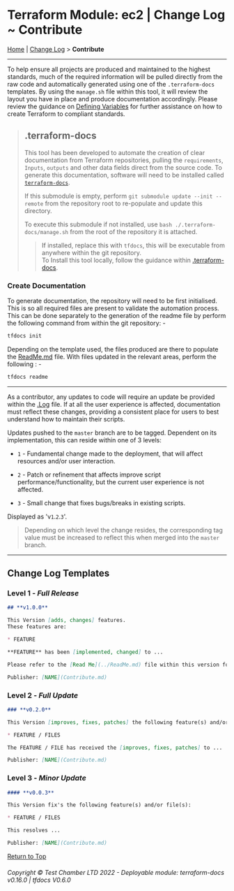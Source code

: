 # Terraform Module: ec2 | Change Log ~ Contribute


[Home](../ReadMe.md) |
[Change Log](ChangeLog.md)  >
**Contribute**

---

To help ensure all projects are produced and maintained to the highest standards, much of the required information will be pulled directly from the raw code and automatically generated using one of the `.terraform-docs` templates.
By using the `manage.sh` file within this tool, it will review the layout you have in place and produce documentation accordingly.
Please review the guidance on [Defining Variables](../.terraform-docs/guides/standards.md) for further assistance on how to create Terraform to compliant standards.

> ## .terraform-docs
>
> This tool has been developed to automate the creation of clear documentation from Terraform repositories, pulling the `requirements`, `Inputs`, `outputs` and other data fields direct from the source code.
> To generate this documentation, software will need to be installed called [`terraform-docs`](https://terraform-docs.io).
>
> If this submodule is empty, perform `git submodule update --init --remote` from the repository root to re-populate and update this directory.
>
> To execute this submodule if not installed, use `bash ./.terraform-docs/manage.sh` from the root of the repository it is attached.
>> If installed, replace this with `tfdocs`, this will be executable from anywhere within the git repository.<br>To Install this tool locally, follow the guidance within [.terraform-docs](../.terraform-docs/ReadMe.md).


### Create Documentation

To generate documentation, the repository will need to be first initialised. This is so all required files are present to validate the automation process.
This can be done separately to the generation of the readme file by perform the following command from within the git repository: -

```bash
tfdocs init
```

Depending on the template used, the files produced are there to populate the [ReadMe.md](../ReadMe.md) file. With files updated in the relevant areas, perform the following : -

```bash
tfdocs readme
```

---

As a contributor, any updates to code will require an update be provided within the [.Log](.Logs.md) file.
If at all the user experience is affected, documentation must reflect these changes, providing a consistent place for users to best understand how to maintain their scripts.

Updates pushed to the `master` branch are to be tagged. Dependent on its implementation, this can reside within one of 3 levels:

* `1` - Fundamental change made to the deployment, that will affect resources and/or user interaction.

* `2` - Patch or refinement that affects improve script performance/functionality, but the current user experience is not affected.

* `3` - Small change that fixes bugs/breaks in existing scripts.

Displayed as 'v`1`.`2`.`3`'.

> Depending on which level the change resides, the corresponding tag value must be increased to reflect this when merged into the `master` branch.

---

## Change Log Templates

### **Level 1** - _Full Release_

```md
## **v1.0.0**

This Version [adds, changes] features.
These features are:

* FEATURE

**FEATURE** has been [implemented, changed] to ...

Please refer to the [Read Me](../ReadMe.md) file within this version for instructions on how to best utilize this build.

Publisher: [NAME](Contribute.md)
```

### **Level 2** - _Full Update_

```md
### **v0.2.0**

This Version [improves, fixes, patches] the following feature(s) and/or file(s):

* FEATURE / FILES

The FEATURE / FILE has received the [improves, fixes, patches] to ...

Publisher: [NAME](Contribute.md)
```

### **Level 3** - _Minor Update_

```md
#### **v0.0.3**

This Version fix's the following feature(s) and/or file(s):

* FEATURE / FILES

This resolves ...

Publisher: [NAME](Contribute.md)

```

[Return to Top](#)


###### Copyright &copy; Test Chamber LTD 2022 - *Deployable* module: terraform-docs v0.16.0 | tfdocs V0.6.0 